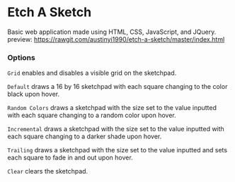 # Etch A Sketch

Basic web application made using HTML, CSS, JavaScript, and JQuery.
preview: https://rawgit.com/austinyi1990/etch-a-sketch/master/index.html

### Options

`Grid` enables and disables a visible grid on the sketchpad.

`Default` draws a 16 by 16 sketchpad with each square changing to the color black upon hover.

`Random Colors` draws a sketchpad with the size set to the value inputted with each square changing to a random color upon hover.

`Incremental` draws a sketchpad with the size set to the value inputted with each square changing to a darker shade upon hover.

`Trailing` draws a sketchpad with the size set to the value inputted and sets each square to fade in and out upon hover.

`Clear` clears the sketchpad.

